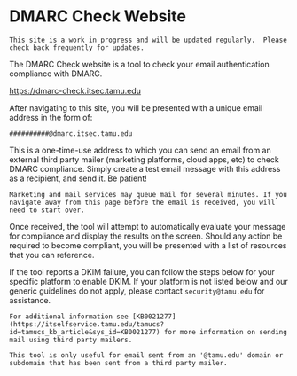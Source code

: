 # DMARC Check Website

```admonish info
This site is a work in progress and will be updated regularly.  Please check back frequently for updates.
```

The DMARC Check website is a tool to check your email authentication compliance with DMARC.

<https://dmarc-check.itsec.tamu.edu>

After navigating to this site, you will be presented with a unique email address in the form of:

`##########@dmarc.itsec.tamu.edu`

This is a one-time-use address to which you can send an email from an external third party mailer (marketing platforms, cloud apps, etc) to check DMARC compliance. Simply create a test email message with this address as a recipient, and send it.  Be patient!

```admonish warning
Marketing and mail services may queue mail for several minutes. If you navigate away from this page before the email is received, you will need to start over.
```

Once received, the tool will attempt to automatically evaluate your message for compliance and display the results on the screen. Should any action be required to become compliant, you will be presented with a list of resources that you can reference.

If the tool reports a DKIM failure, you can follow the steps below for your specific platform to enable DKIM. If your platform is not listed below and our generic guidelines do not apply, please contact `security@tamu.edu` for assistance.

```admonish info
For additional information see [KB0021277](https://itselfservice.tamu.edu/tamucs?id=tamucs_kb_article&sys_id=KB0021277) for more information on sending mail using third party mailers.
```
```admonish warning
This tool is only useful for email sent from an '@tamu.edu' domain or subdomain that has been sent from a third party mailer.
```